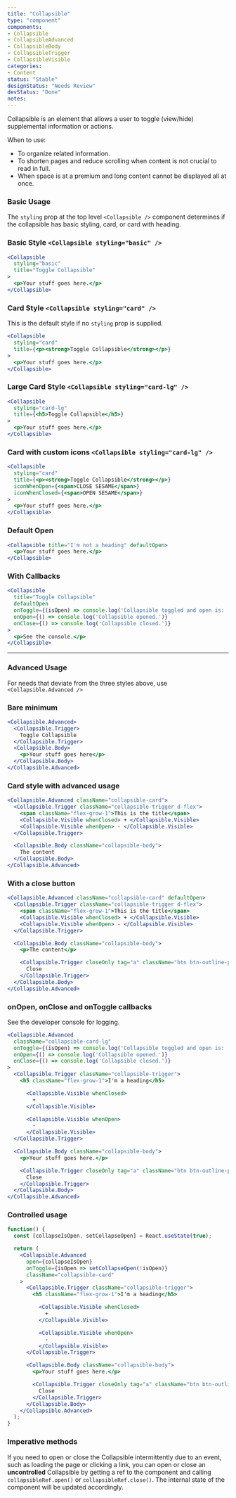 ```yaml
---
title: "Collapsible"
type: "component"
components:
- Collapsible
- CollapsibleAdvanced
- CollapsibleBody
- CollapsibleTrigger
- CollapsibleVisible
categories:
- Content
status: "Stable"
designStatus: "Needs Review"
devStatus: "Done"
notes:
---
```


Collapsible is an element that allows a user to toggle (view/hide) supplemental information or actions.

When to use:
- To organize related information.
- To shorten pages and reduce scrolling when content is not crucial to read in full.
- When space is at a premium and long content cannot be displayed all at once.

### Basic Usage

The `styling` prop at the top level `<Collapsible />` component determines if the collapsible has basic styling, card, or card with heading.

### Basic Style `<Collapsible styling="basic" />`

```jsx live
<Collapsible
  styling="basic"
  title="Toggle Collapsible"
>
  <p>Your stuff goes here.</p>
</Collapsible>
```

### Card Style `<Collapsible styling="card" />`

This is the default style if no `styling` prop is supplied.

```jsx live
<Collapsible
  styling="card"
  title={<p><strong>Toggle Collapsible</strong></p>}
>
  <p>Your stuff goes here.</p>
</Collapsible>
```

### Large Card Style `<Collapsible styling="card-lg" />`

```jsx live
<Collapsible
  styling="card-lg"
  title={<h5>Toggle Collapsible</h5>}
>
  <p>Your stuff goes here.</p>
</Collapsible>
```

### Card with custom icons `<Collapsible styling="card-lg" />`

```jsx live
<Collapsible
  styling="card"
  title={<p><strong>Toggle Collapsible</strong></p>}
  iconWhenOpen={<span>CLOSE SESAME</span>}
  iconWhenClosed={<span>OPEN SESAME</span>}
>
  <p>Your stuff goes here.</p>
</Collapsible>
```

### Default Open

```jsx live
<Collapsible title="I'm not a heading" defaultOpen>
  <p>Your stuff goes here.</p>
</Collapsible>
```
### With Callbacks

```jsx live
<Collapsible
  title="Toggle Collapsible"
  defaultOpen
  onToggle={(isOpen) => console.log('Collapsible toggled and open is: ', isOpen)}
  onOpen={() => console.log('Collapsible opened.')}
  onClose={() => console.log('Collapsible closed.')}
>
  <p>See the console.</p>
</Collapsible>
```

<hr/>

### Advanced Usage

For needs that deviate from the three styles above, use `<Collapsible.Advanced />`

### Bare minimum

```jsx live
<Collapsible.Advanced>
  <Collapsible.Trigger>
    Toggle Collapsible
  </Collapsible.Trigger>
  <Collapsible.Body>
    <p>Your stuff goes here</p>
  </Collapsible.Body>
</Collapsible.Advanced>
```

### Card style with advanced usage

```jsx live
<Collapsible.Advanced className="collapsible-card">
  <Collapsible.Trigger className="collapsible-trigger d-flex">
    <span className="flex-grow-1">This is the title</span>
    <Collapsible.Visible whenClosed> + </Collapsible.Visible>
    <Collapsible.Visible whenOpen> - </Collapsible.Visible>
  </Collapsible.Trigger>

  <Collapsible.Body className="collapsible-body">
    The content
  </Collapsible.Body>
</Collapsible.Advanced>
```

### With a close button

```jsx live
<Collapsible.Advanced className="collapsible-card" defaultOpen>
  <Collapsible.Trigger className="collapsible-trigger d-flex">
    <span className="flex-grow-1">This is the title</span>
    <Collapsible.Visible whenClosed> + </Collapsible.Visible>
    <Collapsible.Visible whenOpen> - </Collapsible.Visible>
  </Collapsible.Trigger>

  <Collapsible.Body className="collapsible-body">
    <p>The content</p>

    <Collapsible.Trigger closeOnly tag="a" className="btn btn-outline-primary">
      Close
    </Collapsible.Trigger>
  </Collapsible.Body>
</Collapsible.Advanced>
```


### onOpen, onClose and onToggle callbacks

See the developer console for logging.

```jsx live
<Collapsible.Advanced
  className="collapsible-card-lg"
  onToggle={(isOpen) => console.log('Collapsible toggled and open is: ', isOpen)}
  onOpen={() => console.log('Collapsible opened.')}
  onClose={() => console.log('Collapsible closed.')}
>
  <Collapsible.Trigger className="collapsible-trigger">
    <h5 className="flex-grow-1">I'm a heading</h5>

      <Collapsible.Visible whenClosed>
        +
      </Collapsible.Visible>

      <Collapsible.Visible whenOpen>
        -
      </Collapsible.Visible>
  </Collapsible.Trigger>

  <Collapsible.Body className="collapsible-body">
    <p>Your stuff goes here.</p>

    <Collapsible.Trigger closeOnly tag="a" className="btn btn-outline-primary">
      Close
    </Collapsible.Trigger>
  </Collapsible.Body>
</Collapsible.Advanced>
```

### Controlled usage

```jsx live
function() {
  const [collapseIsOpen, setCollapseOpen] = React.useState(true);

  return (
    <Collapsible.Advanced
      open={collapseIsOpen}
      onToggle={isOpen => setCollapseOpen(!isOpen)}
      className="collapsible-card"
    >
      <Collapsible.Trigger className="collapsible-trigger">
        <h5 className="flex-grow-1">I'm a heading</h5>

          <Collapsible.Visible whenClosed>
            +
          </Collapsible.Visible>

          <Collapsible.Visible whenOpen>
            -
          </Collapsible.Visible>
      </Collapsible.Trigger>

      <Collapsible.Body className="collapsible-body">
        <p>Your stuff goes here.</p>

        <Collapsible.Trigger closeOnly tag="a" className="btn btn-outline-primary">
          Close
        </Collapsible.Trigger>
      </Collapsible.Body>
    </Collapsible.Advanced>
  );
}
```

### Imperative methods

If you need to open or close the Collapsible intermittently due to an event,
such as loading the page or clicking a link, you can open or close
an **uncontrolled** Collapsible by getting a ref to the component and calling
`collapsibleRef.open()` or `collapsibleRef.close()`. The internal state of
the component will be updated accordingly.

<testguide
  events="`onClose`, `onOpen`, `onToggle`, CollapsibleTrigger - `onClick`"
  dataTestId
  selectors="`pgn_collapsible`"
/>
